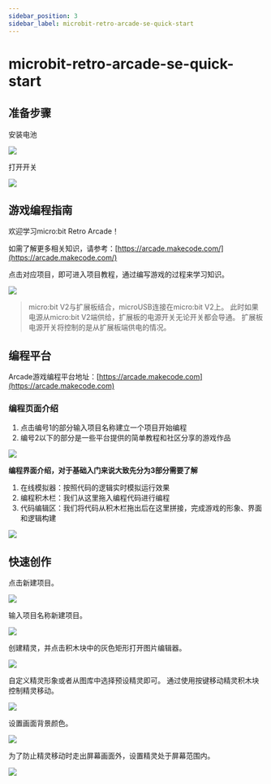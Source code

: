 ```yaml
---
sidebar_position: 3
sidebar_label: microbit-retro-arcade-se-quick-start
---
```


# microbit-retro-arcade-se-quick-start

## 准备步骤

安装电池

![](./images/microbit-retro-arcade-05.png)

打开开关

![](./images/microbit-retro-arcade-06.png)

## 游戏编程指南

欢迎学习micro:bit Retro Arcade！

如需了解更多相关知识，请参考：[https://arcade.makecode.com/](https://arcade.makecode.com/)

点击对应项目，即可进入项目教程，通过编写游戏的过程来学习知识。

![](./images/microbit-retro-arcade-28.png)

>micro:bit V2与扩展板结合，microUSB连接在micro:bit V2上。
>此时如果电源从micro:bit V2端供给，扩展板的电源开关无论开关都会导通。
>扩展板电源开关将控制的是从扩展板端供电的情况。

## 编程平台

Arcade游戏编程平台地址：[https://arcade.makecode.com](https://arcade.makecode.com)

### 编程页面介绍

1. 点击编号1的部分输入项目名称建立一个项目开始编程
2. 编号2以下的部分是一些平台提供的简单教程和社区分享的游戏作品

![](./images/microbit-retro-arcade-08.png)

**编程界面介绍，对于基础入门来说大致先分为3部分需要了解**

1. 在线模拟器：按照代码的逻辑实时模拟运行效果
2. 编程积木栏：我们从这里拖入编程代码进行编程
3. 代码编辑区：我们将代码从积木栏拖出后在这里拼接，完成游戏的形象、界面和逻辑构建

![](./images/microbit-retro-arcade-09.png)

## 快速创作

点击新建项目。

![](./images/microbit-retro-arcade-10.png)

输入项目名称新建项目。

![](./images/microbit-retro-arcade-11.png)


创建精灵，并点击积木块中的灰色矩形打开图片编辑器。

![](./images/microbit-retro-arcade-12.png)

自定义精灵形象或者从图库中选择预设精灵即可。
通过使用按键移动精灵积木块控制精灵移动。

![](./images/microbit-retro-arcade-13.png)

设置画面背景颜色。

![](./images/microbit-retro-arcade-14.png)

为了防止精灵移动时走出屏幕画面外，设置精灵处于屏幕范围内。

![](./images/microbit-retro-arcade-15.png)
